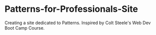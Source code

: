 # Patterns-for-Professionals-Site
Creating a site dedicated to Patterns. Inspired by Colt Steele's Web Dev Boot Camp Course.
